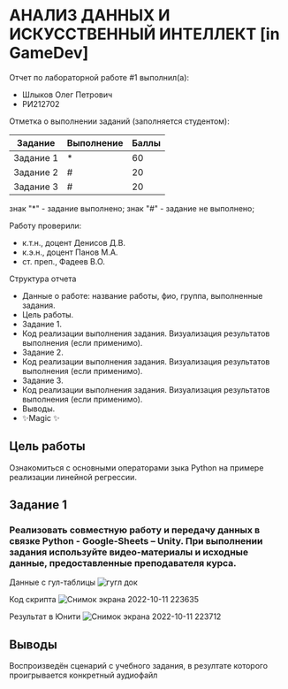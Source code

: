 # АНАЛИЗ ДАННЫХ И ИСКУССТВЕННЫЙ ИНТЕЛЛЕКТ [in GameDev]
Отчет по лабораторной работе #1 выполнил(а):
- Шлыков Олег Петрович
- РИ212702

Отметка о выполнении заданий (заполняется студентом):

| Задание | Выполнение | Баллы |
| ------ | ------ | ------ |
| Задание 1 | * | 60 |
| Задание 2 | # | 20 |
| Задание 3 | # | 20 |

знак "*" - задание выполнено; знак "#" - задание не выполнено;

Работу проверили:
- к.т.н., доцент Денисов Д.В.
- к.э.н., доцент Панов М.А.
- ст. преп., Фадеев В.О.


Структура отчета

- Данные о работе: название работы, фио, группа, выполненные задания.
- Цель работы.
- Задание 1.
- Код реализации выполнения задания. Визуализация результатов выполнения (если применимо).
- Задание 2.
- Код реализации выполнения задания. Визуализация результатов выполнения (если применимо).
- Задание 3.
- Код реализации выполнения задания. Визуализация результатов выполнения (если применимо).
- Выводы.
- ✨Magic ✨

## Цель работы
Ознакомиться с основными операторами зыка Python на примере реализации линейной регрессии.

## Задание 1
### Реализовать совместную работу и передачу данных в связке Python - Google-Sheets – Unity. При выполнении задания используйте видео-материалы и исходные данные, предоставленные преподавателя курса.
Данные с гул-таблицы
![гугл док](https://user-images.githubusercontent.com/114469030/195160898-a7153f6d-d47f-4657-a64c-f32c9be38f8d.png)

Код скрипта
![Снимок экрана 2022-10-11 223635](https://user-images.githubusercontent.com/114469030/195161163-acb06479-d3fd-4e70-95a7-d2ca9382ee34.png)

Результат в Юнити
![Снимок экрана 2022-10-11 223712](https://user-images.githubusercontent.com/114469030/195161307-33b3d5d5-818c-4202-9797-bc0341111fab.png)

## Выводы

Воспроизведён сценарий с учебного задания, в резултате которого проигрывается конкретный аудиофайл


